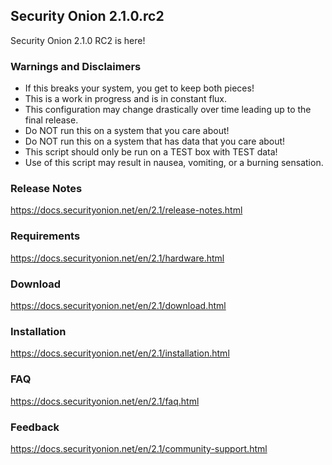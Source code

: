 ## Security Onion 2.1.0.rc2

Security Onion 2.1.0 RC2 is here!

### Warnings and Disclaimers

- If this breaks your system, you get to keep both pieces!  
- This is a work in progress and is in constant flux.  
- This configuration may change drastically over time leading up to the final release.  
- Do NOT run this on a system that you care about!  
- Do NOT run this on a system that has data that you care about!  
- This script should only be run on a TEST box with TEST data!  
- Use of this script may result in nausea, vomiting, or a burning sensation.  

### Release Notes

https://docs.securityonion.net/en/2.1/release-notes.html

### Requirements

https://docs.securityonion.net/en/2.1/hardware.html

### Download

https://docs.securityonion.net/en/2.1/download.html

### Installation

https://docs.securityonion.net/en/2.1/installation.html

### FAQ

https://docs.securityonion.net/en/2.1/faq.html

### Feedback

https://docs.securityonion.net/en/2.1/community-support.html
